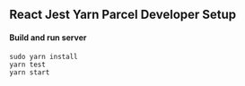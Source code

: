 ## React Jest Yarn Parcel Developer Setup

#### Build and run server

```
sudo yarn install
yarn test
yarn start
```